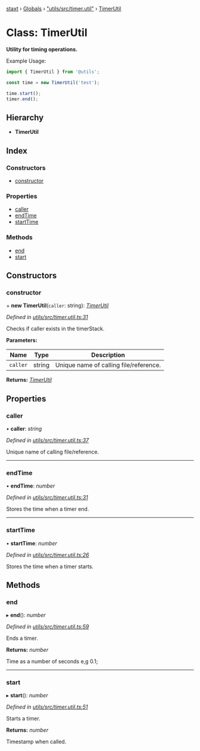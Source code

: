 [staxt](../README.md) › [Globals](../globals.md) › ["utils/src/timer.util"](../modules/_utils_src_timer_util_.md) › [TimerUtil](_utils_src_timer_util_.timerutil.md)

# Class: TimerUtil

**Utility for timing operations.**

Example Usage:
```ts
import { TimerUtil } from '@utils';

const time = new TimerUtil('test');

time.start();
timer.end();
```

## Hierarchy

* **TimerUtil**

## Index

### Constructors

* [constructor](_utils_src_timer_util_.timerutil.md#constructor)

### Properties

* [caller](_utils_src_timer_util_.timerutil.md#caller)
* [endTime](_utils_src_timer_util_.timerutil.md#endtime)
* [startTime](_utils_src_timer_util_.timerutil.md#starttime)

### Methods

* [end](_utils_src_timer_util_.timerutil.md#end)
* [start](_utils_src_timer_util_.timerutil.md#start)

## Constructors

###  constructor

\+ **new TimerUtil**(`caller`: string): *[TimerUtil](_utils_src_timer_util_.timerutil.md)*

*Defined in [utils/src/timer.util.ts:31](https://github.com/ols87/staxt/blob/f2f2022/src/utils/src/timer.util.ts#L31)*

Checks if caller exists in the timerStack.

**Parameters:**

Name | Type | Description |
------ | ------ | ------ |
`caller` | string | Unique name of calling file/reference.  |

**Returns:** *[TimerUtil](_utils_src_timer_util_.timerutil.md)*

## Properties

###  caller

• **caller**: *string*

*Defined in [utils/src/timer.util.ts:37](https://github.com/ols87/staxt/blob/f2f2022/src/utils/src/timer.util.ts#L37)*

Unique name of calling file/reference.

___

###  endTime

• **endTime**: *number*

*Defined in [utils/src/timer.util.ts:31](https://github.com/ols87/staxt/blob/f2f2022/src/utils/src/timer.util.ts#L31)*

Stores the time when a timer end.

___

###  startTime

• **startTime**: *number*

*Defined in [utils/src/timer.util.ts:26](https://github.com/ols87/staxt/blob/f2f2022/src/utils/src/timer.util.ts#L26)*

Stores the time when a timer starts.

## Methods

###  end

▸ **end**(): *number*

*Defined in [utils/src/timer.util.ts:59](https://github.com/ols87/staxt/blob/f2f2022/src/utils/src/timer.util.ts#L59)*

Ends a timer.

**Returns:** *number*

Time as a number of seconds e,g 0.1;

___

###  start

▸ **start**(): *number*

*Defined in [utils/src/timer.util.ts:51](https://github.com/ols87/staxt/blob/f2f2022/src/utils/src/timer.util.ts#L51)*

Starts a timer.

**Returns:** *number*

Timestamp when called.
